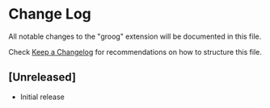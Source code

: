 # Change Log

All notable changes to the "groog" extension will be documented in this file.

Check [Keep a Changelog](http://keepachangelog.com/) for recommendations on how to structure this file.

## [Unreleased]

- Initial release